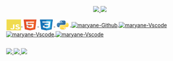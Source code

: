 <div align="center">
  <a href="https://github.com/maryane-castro">
  <img height="180em" src="https://github-readme-stats.vercel.app/api?username=maryane-castro&show_icons=true&theme=cobalt&include_all_commits=true&count_private=true"/>
  <img height="180em" src="https://github-readme-stats.vercel.app/api/top-langs/?username=maryane-castro&layout=compact&langs_count=7&theme=cobalt"/>
</div>
 
<div style="display: inline_block"><br>
  <img align="center" alt="maryane-Js" height="30" width="40" src="https://raw.githubusercontent.com/devicons/devicon/master/icons/javascript/javascript-plain.svg">
  <img align="center" alt="maryane-HTML" height="30" width="40" src="https://raw.githubusercontent.com/devicons/devicon/master/icons/html5/html5-original.svg">
  <img align="center" alt="maryane-CSS" height="30" width="40" src="https://raw.githubusercontent.com/devicons/devicon/master/icons/css3/css3-original.svg">
  <img align="center" alt="maryane-Python" height="30" width="40" src="https://raw.githubusercontent.com/devicons/devicon/master/icons/python/python-original.svg">
  <img align="center" alt="maryane-Github" height="30" width="40" src="https://cdn.jsdelivr.net/gh/devicons/devicon/icons/github/github-original.svg" />
  <img align="center" alt="maryane-Vscode" height="30" width="40" src="https://cdn.jsdelivr.net/gh/devicons/devicon/icons/vscode/vscode-original.svg" />
  <img align="center" alt="maryane-Vscode" height="30" width="40" src="https://cdn.jsdelivr.net/gh/devicons/devicon/icons/arduino/arduino-original.svg" />
  <img align="center" alt="maryane-Vscode" height="30" width="40"  src="https://cdn.jsdelivr.net/gh/devicons/devicon/icons/java/java-original-wordmark.svg" />
          
          

  </div>
  
  ##
  
 <div> 
  <a href="https://instagram.com/dvdluiz" target="_blank"><img src="https://img.shields.io/badge/-Instagram-%23E4405F?style=for-the-badge&logo=instagram&logoColor=white" target="_blank"></a><a href = "maryane.castro993@gmail.com"> <img src="https://img.shields.io/badge/-Gmail-%23333?style=for-the-badge&logo=gmail&logoColor=white" target="_blank"></a><a href="https://www.linkedin.com/in/maryane-d-762ab620a/" target="_blank"> <img src="https://img.shields.io/badge/-LinkedIn-%230077B5?style=for-the-badge&logo=linkedin&logoColor=white" target="_blank"></a> 
  
</div>
